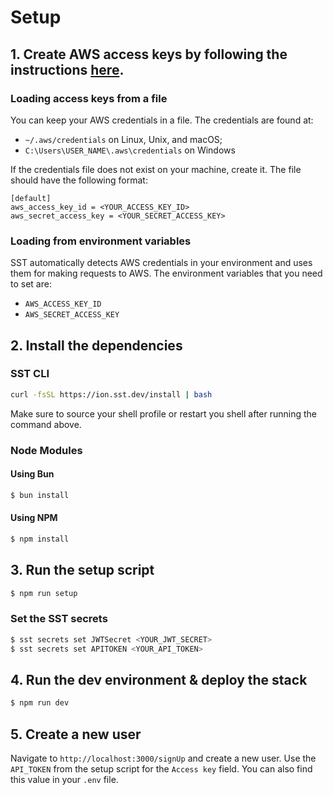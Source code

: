 # Setup

## 1. Create AWS access keys by following the instructions [here](https://docs.aws.amazon.com/IAM/latest/UserGuide/id_root-user_manage_add-key.html).

### Loading access keys from a file

You can keep your AWS credentials in a file. The credentials are found at:

- `~/.aws/credentials` on Linux, Unix, and macOS;
- `C:\Users\USER_NAME\.aws\credentials` on Windows

If the credentials file does not exist on your machine, create it. The file should have the following format:

```plaintext
[default]
aws_access_key_id = <YOUR_ACCESS_KEY_ID>
aws_secret_access_key = <YOUR_SECRET_ACCESS_KEY>
```

### Loading from environment variables

SST automatically detects AWS credentials in your environment and uses them for making requests to AWS. The environment variables that you need to set are:

- `AWS_ACCESS_KEY_ID`
- `AWS_SECRET_ACCESS_KEY`

## 2. Install the dependencies

### SST CLI

```bash
curl -fsSL https://ion.sst.dev/install | bash
```
Make sure to source your shell profile or restart you shell after running the command above.

### Node Modules

#### Using Bun

```bash
$ bun install
```

#### Using NPM

```bash
$ npm install
```

## 3. Run the setup script

```bash
$ npm run setup
```

### Set the SST secrets

```bash
$ sst secrets set JWTSecret <YOUR_JWT_SECRET>
$ sst secrets set APITOKEN <YOUR_API_TOKEN>
```

## 4. Run the dev environment & deploy the stack

```bash
$ npm run dev
```

## 5. Create a new user

Navigate to `http://localhost:3000/signUp` and create a new user. Use the `API_TOKEN` from the setup script for the `Access key` field. You can also find this value in your `.env` file.
